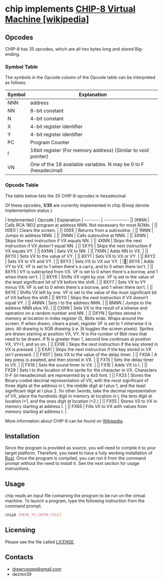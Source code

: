 # chip implements [CHIP-8 Virtual Machine [wikipedia]](https://en.wikipedia.org/wiki/CHIP-8#Virtual_machine_description)

## Opcodes

CHIP-8 has 35 opcodes, which are all two bytes long and stored Big-ending.

### Symbol Table

The symbols in the Opcode column of the Opcode table can be interpreted as follows:

| Symbol | Explanation |
-------- | -------------
| NNN | address |
| NN | 8-bit constant |
| N | 4-bit constant |
| X | 4-bit register identifier |
| Y | 4-bit register identifier |
| PC | Program Counter |
| I | 16bit register (For memory address) (Similar to void pointer) |
| VN | One of the 16 available variables. N may be 0 to F (hexadecimal) |

### Opcode Table

The table below lists the 35 CHIP-8 opcodes in hexadecimal.

Of these opcodes, **1/35** are currently implemented in chip
(Emoji denote implementation status.)

| Implemented | Opcode | Explanation |
-------- | -------------
|| 0NNN | Calls RCA 1802 program at address NNN. Not necessary for most ROMs. |
|| 00E0 | Clears the screen. |
|| 00EE | Returns from a subroutine. |
|| 1NNN | Jumps to address NNN. |
|| 2NNN | Calls subroutine at NNN. |
|| 3XNN | Skips the next instruction if VX equals NN. |
|| 4XNN | Skips the next instruction if VX doesn't equal NN. |
|| 5XY0 | Skips the next instruction if VX equals VY. |
|| 6XNN | Sets VX to NN. |
|| 7XNN | Adds NN to VX. |
|| 8XY0 | Sets VX to the value of VY. |
|| 8XY1 | Sets VX to VX or VY. |
|| 8XY2 | Sets VX to VX and VY. |
|| 8XY3 | Sets VX to VX xor VY. |
|🌱| 8XY4 | Adds VY to VX. VF is set to 1 when there's a carry, and to 0 when there isn't. |
|| 8XY5 | VY is subtracted from VX. VF is set to 0 when there's a borrow, and 1 when there isn't. |
|| 8XY6 | Shifts VX right by one. VF is set to the value of the least significant bit of VX before the shift. |
|| 8XY7 | Sets VX to VY minus VX. VF is set to 0 when there's a borrow, and 1 when there isn't. |
|| 8XYE | Shifts VX left by one. VF is set to the value of the most significant bit of VX before the shift.|
|| 9XY0 | Skips the next instruction if VX doesn't equal VY. |
|| ANNN | Sets I to the address NNN. |
|| BNNN | Jumps to the address NNN plus V0. |
|| CXNN | Sets VX to the result of a bitwise and operation on a random number and NN. |
|| DXYN | Sprites stored in memory at location in index register (I), 8bits wide. Wraps around the screen. If when drawn, clears a pixel, register VF is set to 1 otherwise it is zero. All drawing is XOR drawing (i.e. |it toggles the screen pixels). Sprites are drawn starting at position VX, VY. N is the number of 8bit rows that need to be drawn. If N is greater than 1, second line continues at position VX, VY+1, and so on. |
|| EX9E | Skips the next instruction if the key stored in VX is pressed. |
|| EXA1 | Skips the next instruction if the key stored in VX isn't pressed. |
|| FX07 | Sets VX to the value of the delay timer. |
|| FX0A | A key press is awaited, and then stored in VX. |
|| FX15 | Sets the delay timer to VX. |
|| FX18 | Sets the sound timer to VX. |
|| FX1E | Adds VX to I.</sup> |
|| FX29 | Sets I to the location of the sprite for the character in VX. Characters 0-F (in hexadecimal) are represented by a 4x5 font. |
|| FX33 | Stores the Binary-coded decimal representation of VX, with the most significant of three digits at the address in I, the middle digit at I plus 1, and the least significant digit at I plus 2. (In other |words, take the decimal representation of VX, place the hundreds digit in memory at location in I, the tens digit at location I+1, and the ones digit at location I+2.) |
|| FX55 | Stores V0 to VX in memory starting at address I.</sup> |
|| FX65 | Fills V0 to VX with values from memory starting at address I.</sup> |

More information about CHIP-8 can be found on [Wikipedia](https://en.wikipedia.org/wiki/CHIP-8).

## Installation

Since the program is provided as source, you will need to compile it to your target platform. Therefore, you need to have a fully working installation of [Rust](http://www.rust-lang.org/). Once the program is compiled, you can run it from the command prompt without the need to install it. See the next section for usage instructions.

## Usage

chip reads an input file containing the program to be run on the virtual machine.
To launch a program, type the following instruction from the command prompt.

```bash
chip8 [PATH_TO_CHIP8_FILE]
```

## Licensing

Please see the file called [LICENSE](LICENSE.md).

## Contacts

- drewrypope@gmail.com
- dezren39
